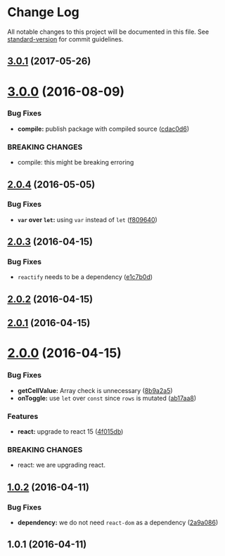 # Change Log

All notable changes to this project will be documented in this file. See [standard-version](https://github.com/conventional-changelog/standard-version) for commit guidelines.

<a name="3.0.1"></a>
## [3.0.1](https://github.com/emkay/material-ui-table-edit/compare/v3.0.0...v3.0.1) (2017-05-26)



<a name="3.0.0"></a>
# [3.0.0](https://github.com/emkay/material-ui-table-edit/compare/v2.0.4...v3.0.0) (2016-08-09)


### Bug Fixes

* **compile:** publish package with compiled source ([cdac0d6](https://github.com/emkay/material-ui-table-edit/commit/cdac0d6))


### BREAKING CHANGES

* compile: this might be breaking erroring



<a name="2.0.4"></a>
## [2.0.4](https://github.com/emkay/material-ui-table-edit/compare/v2.0.3...v2.0.4) (2016-05-05)


### Bug Fixes

* **`var` over `let`:** using `var` instead of `let` ([f809640](https://github.com/emkay/material-ui-table-edit/commit/f809640))



<a name="2.0.3"></a>
## [2.0.3](https://github.com/emkay/material-ui-table-edit/compare/v2.0.2...v2.0.3) (2016-04-15)


### Bug Fixes

* `reactify` needs to be a dependency ([e1c7b0d](https://github.com/emkay/material-ui-table-edit/commit/e1c7b0d))



<a name="2.0.2"></a>
## [2.0.2](https://github.com/emkay/material-ui-table-edit/compare/v2.0.1...v2.0.2) (2016-04-15)




<a name="2.0.1"></a>
## [2.0.1](https://github.com/emkay/material-ui-table-edit/compare/v2.0.0...v2.0.1) (2016-04-15)




<a name="2.0.0"></a>
# [2.0.0](https://github.com/emkay/material-ui-table-edit/compare/v1.0.2...v2.0.0) (2016-04-15)


### Bug Fixes

* **getCellValue:** Array check is unnecessary ([8b9a2a5](https://github.com/emkay/material-ui-table-edit/commit/8b9a2a5))
* **onToggle:** use `let` over `const` since `rows` is mutated ([ab17aa8](https://github.com/emkay/material-ui-table-edit/commit/ab17aa8))

### Features

* **react:** upgrade to react 15 ([4f015db](https://github.com/emkay/material-ui-table-edit/commit/4f015db))


### BREAKING CHANGES

* react: we are upgrading react.



<a name="1.0.2"></a>
## [1.0.2](https://github.com/emkay/material-ui-table-edit/compare/v1.0.1...v1.0.2) (2016-04-11)


### Bug Fixes

* **dependency:** we do not need `react-dom` as a dependency ([2a9a086](https://github.com/emkay/material-ui-table-edit/commit/2a9a086))



<a name="1.0.1"></a>
## 1.0.1 (2016-04-11)
